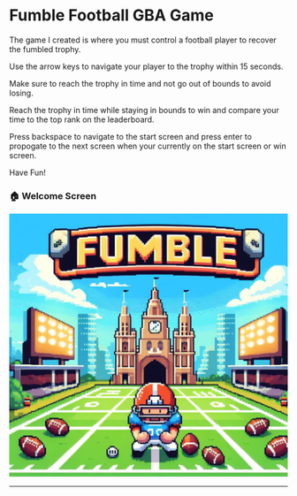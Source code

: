# Fumble Football GBA Game
The game I created is where you must control a football player to recover the fumbled trophy. 

Use the arrow keys to navigate your player to the trophy within 15 seconds.

Make sure to reach the trophy in time and not go out of bounds to avoid losing.

Reach the trophy in time while staying in bounds to win and compare your time to the top rank on the leaderboard.

Press backspace to navigate to the start screen and press enter to propogate to the next screen when
your currently on the start screen or win screen.

Have Fun!


### 🏠 Welcome Screen
![Start SCren](screenshots/startscreen.png)

---
